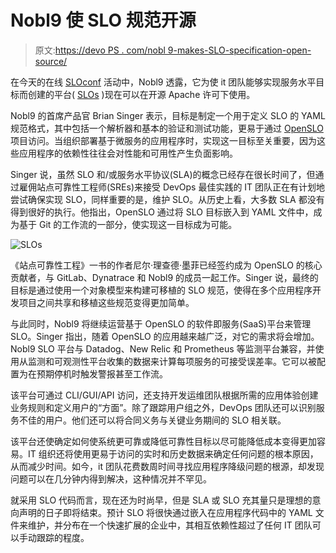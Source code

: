 # Nobl9 使 SLO 规范开源

> 原文:[https://devo PS . com/nobl 9-makes-SLO-specification-open-source/](https://devops.com/nobl9-makes-slo-specification-open-source/)

在今天的在线 [SLOconf](https://www.sloconf.com/) 活动中，Nobl9 透露，它为使 it 团队能够实现服务水平目标而创建的平台( [SLOs](https://devops.com/?s=SLO) )现在可以在开源 Apache 许可下使用。

Nobl9 的首席产品官 Brian Singer 表示，目标是制定一个用于定义 SLO 的 YAML 规范格式，其中包括一个解析器和基本的验证和测试功能，更易于通过 [OpenSLO](https://www.businesswire.com/news/home/20210518005315/en/SRE-Community-Launches-OpenSLO-Specification-at-SLOConf) 项目访问。当组织部署基于微服务的应用程序时，实现这一目标至关重要，因为这些应用程序的依赖性往往会对性能和可用性产生负面影响。

Singer 说，虽然 SLO 和/或服务水平协议(SLA)的概念已经存在很长时间了，但通过雇佣站点可靠性工程师(SREs)来接受 DevOps 最佳实践的 IT 团队正在有计划地尝试确保实现 SLO，同样重要的是，维护 SLO。从历史上看，大多数 SLA 都没有得到很好的执行。他指出，OpenSLO 通过将 SLO 目标嵌入到 YAML 文件中，成为基于 Git 的工作流的一部分，使实现这一目标成为可能。

![SLOs](../Images/3e1b324de88e1719c6c968597415af28.png)

《站点可靠性工程》一书的作者尼尔·理查德·墨菲已经签约成为 OpenSLO 的核心贡献者，与 GitLab、Dynatrace 和 Nobl9 的成员一起工作。Singer 说，最终的目标是通过使用一个对象模型来构建可移植的 SLO 规范，使得在多个应用程序开发项目之间共享和移植这些规范变得更加简单。

与此同时，Nobl9 将继续运营基于 OpenSLO 的软件即服务(SaaS)平台来管理 SLO。Singer 指出，随着 OpenSLO 的应用越来越广泛，对它的需求将会增加。Nobl9 SLO 平台与 Datadog、New Relic 和 Prometheus 等监测平台兼容，并使用从监测和可观测性平台收集的数据来计算每项服务的可接受误差率。它可以被配置为在预期停机时触发警报甚至工作流。

该平台可通过 CLI/GUI/API 访问，还支持开发运维团队根据所需的应用体验创建业务规则和定义用户的“方面”。除了跟踪用户组之外，DevOps 团队还可以识别服务不佳的用户。他们还可以将合同义务与关键业务期间的 SLO 相关联。

该平台还使确定如何使系统更可靠或降低可靠性目标以尽可能降低成本变得更加容易。IT 组织还将使用更易于访问的实时和历史数据来确定任何问题的根本原因，从而减少时间。如今，it 团队花费数周时间寻找应用程序降级问题的根源，却发现问题可以在几分钟内得到解决，这种情况并不罕见。

就采用 SLO 代码而言，现在还为时尚早，但是 SLA 或 SLO 充其量只是理想的意向声明的日子即将结束。预计 SLO 将很快通过嵌入在应用程序代码中的 YAML 文件来维护，并分布在一个快速扩展的企业中，其相互依赖性超过了任何 IT 团队可以手动跟踪的程度。